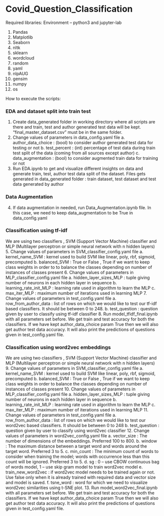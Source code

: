 # Covid_Question_Classification
Required libraries: 
Environment – python3 and jupyter-lab
1.	Pandas
2.	Matplotlib
3.	Seaborn
4.	nltk
5.	sklearn 
6.	wordcloud 
7.	random 
8.	yaml
9.	nlpAUG
10.	gensim 
11.	numpy 
12.	os

How to execute the scripts: 
### EDA and dataset split into train test 
1.	Create data_generated folder in working directory where all scripts are there and train, test and author generated test data will be kept. “final_master_dataset.csv” must be in the same folder.
2.	 Change values of parameters in data_config.yaml file
     a.	author_data_choice : (bool) to consider author generated test data for testing or not
     b.	test_percent : (int) percentage of test data during train test split of the data (coming from all sources except author) 
     c.	data_augmentation : (bool) to consider augmented train data for training or not 
3.	Run EDA.ipynb to get and visualize different insights on data and generate train, test, author test data split of the dataset. 
Files gets generated in data_generated folder : train dataset, test dataset and test data generated by author 
### Data Augmentation 
4.	If data augmentation in needed, run Data_Augmentation.ipynb file. In this case, we need to keep data_augmentation to be True in data_config.yaml
### Classification using tf-idf 
We are using two classifiers , SVM (Support Vector Machine) classifier and MLP (Multilayer perceptron or simple neural network with n hidden layers)
5.	Change values of parameters in SVM_classifier_config.yaml file
      a.	kernel_name_SVM : kernel used to build SVM like linear, poly, rbf, sigmoid, precomputed
      b.	balanced_SVM : True or False , True if we want to keep class weights in order to to balance the classes depending on number of instances of classes present 
6.	Change values of parameters in MLP_classifier_config.yaml file
      a.	hidden_layer_sizes_MLP : tuple giving number of neurons in each hidden layer in sequence 
      b.	learning_rate_init_MLP : learning rate used in algorithm to learn the MLP 
      c.	max_iter_MLP : maximum number of iterations used in learning MLP
7.	Change values of parameters in test_config.yaml file 
     a.	row_from_author_data : list of rows on which we would like to test our tf-idf based classifiers. It should be between 0 to 248.
     b.	test_question : question given by user to classify using tf-idf classifier 
8.	Run model_tfidf_final.ipynb with all parameters set before. We get train and test accuracy for both the classifiers. If we have kept author_data_choice param True then we will also get author test data accuracy. It will also print the predictions of questions given in test_config.yaml file.
### Classification using word2vec embeddings 
We are using two classifiers , SVM (Support Vector Machine) classifier and MLP (Multilayer perceptron or simple neural network with n hidden layers)
9.	Change values of parameters in SVM_classifier_config.yaml file
     a.	kernel_name_SVM : kernel used to build SVM like linear, poly, rbf, sigmoid, precomputed
     b.	balanced_SVM : True or False , True if we want to keep class weights in order to balance the classes depending on number of instances of classes present 
10.	Change values of parameters in MLP_classifier_config.yaml file
     a.	hidden_layer_sizes_MLP : tuple giving number of neurons in each hidden layer in sequence 
     b.	learning_rate_init_MLP : learning rate used in algorithm to learn the MLP 
     c.	max_iter_MLP : maximum number of iterations used in learning MLP
11.	Change values of parameters in test_config.yaml file 
     a.	row_from_author_data : list of rows on which we would like to test our word2vec based classifiers. It should be between 0 to 248
     b.	test_question : question given by user to classify using word2vec classifier 
12.	Change values of parameters in word2vec_config.yaml file
     a.	vector_size  : The number of dimensions of the embeddings. Preferred 100 to 800.
     b.	window : The maximum distance between a target word and words around the target word. Preferred 3 to 5. 
     c.	min_count : The minimum count of words to consider when training the model; words with occurrence less than this count will be ignored. Preferred 3 to 5. 
     d.	sg : 0 – use CBOW continuous bag of words model, 1 – use skip gram model to train word2vec model
     e.	train_new_word2vec : if word2vec model needs to be trained again or not. Use false only when it is already trained with required data and vector size and model is saved. 
     f.	tsne_word : word for which we need to visualize word2vec similarities using t-SNE plot. 
13.	Run model_word2vec_final.ipynb with all parameters set before. We get train and test accuracy for both the classifiers. If we have kept author_data_choice param True then we will also get author test data accuracy. It will also print the predictions of questions given in test_config.yaml file.
 
